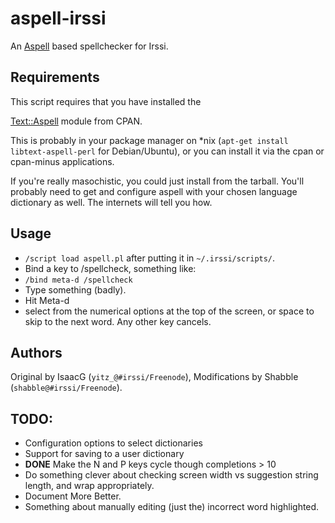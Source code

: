 # aspell-irssi

An [Aspell](http://aspell.net/) based spellchecker for Irssi.

## Requirements

This script requires that you have installed the

[Text::Aspell](http://search.cpan.org/~hank/Text-Aspell-0.09/Aspell.pm) module
from CPAN.

This is probably in your package manager on *nix
(`apt-get install libtext-aspell-perl` for Debian/Ubuntu), or you can
install it via the cpan or cpan-minus applications.

If you're really masochistic, you could just install from the tarball.
You'll probably need to get and configure aspell with your chosen language
dictionary as well. The internets will tell you how.

## Usage

* `/script load aspell.pl` after putting it in `~/.irssi/scripts/`.
* Bind a key to /spellcheck, something like:
* `/bind meta-d /spellcheck`
* Type something (badly).
* Hit Meta-d
* select from the numerical options at the top of the screen, or space to skip
  to the next word.  Any other key cancels.
  
  
## Authors

Original by IsaacG (`yitz_@#irssi/Freenode`), Modifications by
Shabble (`shabble@#irssi/Freenode`).

## TODO:

* Configuration options to select dictionaries
* Support for saving to a user dictionary
* __DONE__ Make the N and P keys cycle though completions > 10
* Do something clever about checking screen width vs suggestion
  string length, and wrap appropriately.
* Document More Better.
* Something about manually editing (just the) incorrect word highlighted.


